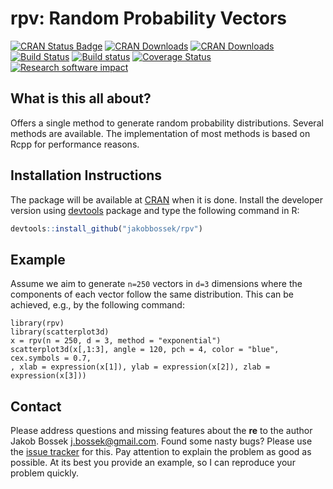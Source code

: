 # rpv: Random Probability Vectors

[![CRAN Status Badge](http://www.r-pkg.org/badges/version/rpv)](http://cran.r-project.org/web/packages/rpv)
[![CRAN Downloads](http://cranlogs.r-pkg.org/badges/rpv)](http://cran.rstudio.com/web/packages/rpv/index.html)
[![CRAN Downloads](http://cranlogs.r-pkg.org/badges/grand-total/rpv?color=orange)](http://cran.rstudio.com/web/packages/rpv/index.html)
[![Build Status](https://travis-ci.org/jakobbossek/rpv.svg?branch=master)](https://travis-ci.org/jakobbossek/rpv)
[![Build status](https://ci.appveyor.com/api/projects/status/eu0nns2dsgocwntw/branch/master?svg=true)](https://ci.appveyor.com/project/jakobbossek/rpv/branch/master)
[![Coverage Status](https://coveralls.io/repos/github/jakobbossek/rpv/badge.svg?branch=master)](https://coveralls.io/github/jakobbossek/rpv?branch=master)
[![Research software impact](http://depsy.org/api/package/cran/rpv/badge.svg)](http://depsy.org/package/r/rpv)

## What is this all about?

Offers a single method to generate random probability distributions. Several methods are available. The implementation of most methods is based on Rcpp for performance reasons.

## Installation Instructions

The package will be available at [CRAN](http://cran.r-project.org) when it is done. Install the developer version using [devtools](https://github.com/hadley/ddevtools) package and type the following command in R:

```r
devtools::install_github("jakobbossek/rpv")
```

## Example

Assume we aim to generate `n=250` vectors in `d=3` dimensions where the components of each vector follow the same distribution. This can be achieved, e.g., by the following command:

```{r}
library(rpv)
library(scatterplot3d)
x = rpv(n = 250, d = 3, method = "exponential")
scatterplot3d(x[,1:3], angle = 120, pch = 4, color = "blue", cex.symbols = 0.7,
, xlab = expression(x[1]), ylab = expression(x[2]), zlab = expression(x[3]))
```

## Contact

Please address questions and missing features about the **re** to the author Jakob Bossek <j.bossek@gmail.com>. Found some nasty bugs? Please use the [issue tracker](https://github.com/jakobbossek/rpv/issues) for this. Pay attention to explain the problem as good as possible. At its best you provide an example, so I can reproduce your problem quickly.



